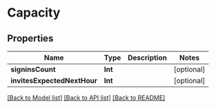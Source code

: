# Capacity

## Properties
Name | Type | Description | Notes
------------ | ------------- | ------------- | -------------
**signinsCount** | **Int** |  | [optional] 
**invitesExpectedNextHour** | **Int** |  | [optional] 

[[Back to Model list]](../README.md#documentation-for-models) [[Back to API list]](../README.md#documentation-for-api-endpoints) [[Back to README]](../README.md)



